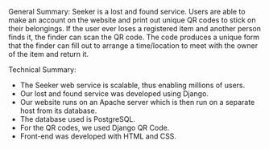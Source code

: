 General Summary: Seeker is a lost and found service. Users are able to make an account on the website and print out unique QR codes to stick on their belongings. If the user ever loses a registered item and another person finds it, the finder can scan the QR code. The code produces a unique form that the finder can fill out to arrange a time/location to meet with the owner of the item and return it. 

Technical Summary: 
- The Seeker web service is scalable, thus enabling millions of users.
- Our lost and found service was developed using Django. 
- Our website runs on an Apache server which is then run on a separate host from its database. 
- The database used is PostgreSQL.
- For the QR codes, we used Django QR Code. 
- Front-end was developed with HTML and CSS.

